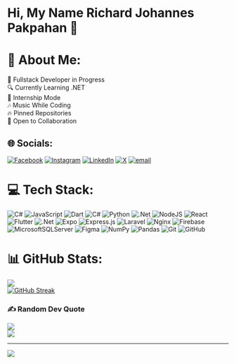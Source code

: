 <h1>Hi, My Name Richard Johannes Pakpahan 👋</h1>


# 💫 About Me:
🚀 Fullstack Developer in Progress <br>🔍 Currently Learning .NET <br>💼 Internship Mode <br>🎶 Music While Coding<br>🔥 Pinned Repositories <br>🤝 Open to Collaboration


## 🌐 Socials:
[![Facebook](https://img.shields.io/badge/Facebook-%231877F2.svg?logo=Facebook&logoColor=white)](https://facebook.com/richard.jhns.5) [![Instagram](https://img.shields.io/badge/Instagram-%23E4405F.svg?logo=Instagram&logoColor=white)](https://instagram.com/richard.jhns) [![LinkedIn](https://img.shields.io/badge/LinkedIn-%230077B5.svg?logo=linkedin&logoColor=white)](https://linkedin.com/in/richard-johannes-pakpahan-30b7a9336) [![X](https://img.shields.io/badge/X-black.svg?logo=X&logoColor=white)](https://x.com/Richard_Ruins) [![email](https://img.shields.io/badge/Email-D14836?logo=gmail&logoColor=white)](mailto:richardjhns.dd@gmail.com) 

# 💻 Tech Stack:
![C#](https://img.shields.io/badge/c%23-%23239120.svg?style=for-the-badge&logo=csharp&logoColor=white) ![JavaScript](https://img.shields.io/badge/javascript-%23323330.svg?style=for-the-badge&logo=javascript&logoColor=%23F7DF1E) ![Dart](https://img.shields.io/badge/dart-%230175C2.svg?style=for-the-badge&logo=dart&logoColor=white) ![C#](https://img.shields.io/badge/c%23-%23239120.svg?style=for-the-badge&logo=csharp&logoColor=white) ![Python](https://img.shields.io/badge/python-3670A0?style=for-the-badge&logo=python&logoColor=ffdd54) ![.Net](https://img.shields.io/badge/.NET-5C2D91?style=for-the-badge&logo=.net&logoColor=white) ![NodeJS](https://img.shields.io/badge/node.js-6DA55F?style=for-the-badge&logo=node.js&logoColor=white) ![React](https://img.shields.io/badge/react-%2320232a.svg?style=for-the-badge&logo=react&logoColor=%2361DAFB) ![Flutter](https://img.shields.io/badge/Flutter-%2302569B.svg?style=for-the-badge&logo=Flutter&logoColor=white) ![.Net](https://img.shields.io/badge/.NET-5C2D91?style=for-the-badge&logo=.net&logoColor=white) ![Expo](https://img.shields.io/badge/expo-1C1E24?style=for-the-badge&logo=expo&logoColor=#D04A37) ![Express.js](https://img.shields.io/badge/express.js-%23404d59.svg?style=for-the-badge&logo=express&logoColor=%2361DAFB) ![Laravel](https://img.shields.io/badge/laravel-%23FF2D20.svg?style=for-the-badge&logo=laravel&logoColor=white) ![Nginx](https://img.shields.io/badge/nginx-%23009639.svg?style=for-the-badge&logo=nginx&logoColor=white) ![Firebase](https://img.shields.io/badge/firebase-a08021?style=for-the-badge&logo=firebase&logoColor=ffcd34) ![MicrosoftSQLServer](https://img.shields.io/badge/Microsoft%20SQL%20Server-CC2927?style=for-the-badge&logo=microsoft%20sql%20server&logoColor=white) ![Figma](https://img.shields.io/badge/figma-%23F24E1E.svg?style=for-the-badge&logo=figma&logoColor=white) ![NumPy](https://img.shields.io/badge/numpy-%23013243.svg?style=for-the-badge&logo=numpy&logoColor=white) ![Pandas](https://img.shields.io/badge/pandas-%23150458.svg?style=for-the-badge&logo=pandas&logoColor=white) ![Git](https://img.shields.io/badge/git-%23F05033.svg?style=for-the-badge&logo=git&logoColor=white) ![GitHub](https://img.shields.io/badge/github-%23121011.svg?style=for-the-badge&logo=github&logoColor=white)
# 📊 GitHub Stats:
![](https://github-readme-stats.vercel.app/api?username=Richard-ruin&theme=dark&hide_border=false&include_all_commits=false&count_private=false)<br/>
<a href="https://git.io/streak-stats"><img src="https://streak-stats.demolab.com?user=Richard-ruin" alt="GitHub Streak" /></a><br/>


### ✍️ Random Dev Quote
![](https://quotes-github-readme.vercel.app/api?type=horizontal&theme=radical)<br/>
![](https://github-readme-stats.vercel.app/api/top-langs/?username=Richard-ruin&theme=dark&hide_border=false&include_all_commits=false&count_private=false&layout=compact)


---
[![](https://visitcount.itsvg.in/api?id=Richard-ruin&icon=0&color=0)](https://visitcount.itsvg.in)

<!-- Proudly created with GPRM ( https://gprm.itsvg.in ) -->
